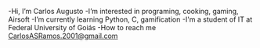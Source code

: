 -Hi, I’m Carlos Augusto
-I’m interested in programing, cooking, gaming, Airsoft
-I’m currently learning Python, C, gamification
-I'm a student of IT at Federal University of Goiás
-How to reach me CarlosASRamos.2001@gmail.com

